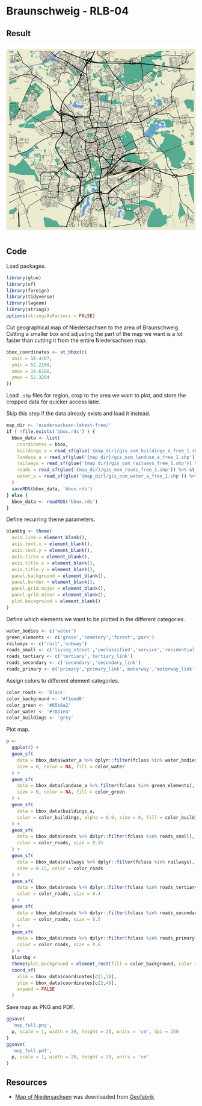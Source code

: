 Braunschweig - RLB-04
================

## Result

![Map](map_large.jpg)

## Code

Load packages.

``` r
library(glue)
library(sf)
library(foreign)
library(tidyverse)
library(lwgeom)
library(stringi)
options(stringsAsFactors = FALSE)
```

Cut geographical map of Niedersachsen to the area of Braunschweig.
Cutting a smaller box and adjusting the part of the map we want is a lot
faster than cutting it from the entire Niedersachsen map.

``` r
bbox_coordinates <- st_bbox(c(
  xmin = 10.4407,
  ymin = 52.2168,
  xmax = 10.6188,
  ymax = 52.3204
))
```

Load `.shp` files for region, crop to the area we want to plot, and
store the cropped data for quicker access later.

Skip this step if the data already exists and load it instead.

``` r
map_dir <- 'niedersachsen-latest-free/'
if ( !file.exists('bbox.rds') ) {
  bbox_data <- list(
    coordinates = bbox,
    buildings_a = read_sf(glue('{map_dir}/gis_osm_buildings_a_free_1.shp')) %>% st_crop(bbox_coordinates),
    landuse_a = read_sf(glue('{map_dir}/gis_osm_landuse_a_free_1.shp')) %>% st_crop(bbox_coordinates),
    railways = read_sf(glue('{map_dir}/gis_osm_railways_free_1.shp')) %>% st_crop(bbox_coordinates),
    roads = read_sf(glue('{map_dir}/gis_osm_roads_free_1.shp')) %>% st_crop(bbox_coordinates),
    water_a = read_sf(glue('{map_dir}/gis_osm_water_a_free_1.shp')) %>% st_crop(bbox_coordinates)
  )
  saveRDS(bbox_data, 'bbox.rds')
} else {
  bbox_data <- readRDS('bbox.rds')
}
```

Define recurring theme parameters.

``` r
blankbg <- theme(
  axis.line = element_blank(),
  axis.text.x = element_blank(),
  axis.text.y = element_blank(),
  axis.ticks = element_blank(),
  axis.title.x = element_blank(),
  axis.title.y = element_blank(),
  panel.background = element_blank(),
  panel.border = element_blank(),
  panel.grid.major = element_blank(),
  panel.grid.minor = element_blank(),
  plot.background = element_blank()
)
```

Define which elements we want to be plotted in the different categories.

``` r
water_bodies <- c('water')
green_elements <- c('grass','cemetery','forest','park')
railways <- c('rail','subway')
roads_small <- c('living_street','unclassified','service','residential')
roads_tertiary <- c('tertiary','tertiary_link')
roads_secondary <- c('secondary','secondary_link')
roads_primary <- c('primary','primary_link','motorway','motorway_link','trunk','trunk_link')
```

Assign colors to different element categories.

``` r
color_roads <- 'black'
color_background <- '#f1eed8'
color_green <- '#65b8a2'
color_water <- '#78b1e4'
color_buildings <- 'grey'
```

Plot map.

``` r
p <-
  ggplot() +
  geom_sf(
    data = bbox_data$water_a %>% dplyr::filter(fclass %in% water_bodies),
    size = 0, color = NA, fill = color_water
  ) +
  geom_sf(
    data = bbox_data$landuse_a %>% filter(fclass %in% green_elements),
    size = 0, color = NA, fill = color_green
  ) +
  geom_sf(
    data = bbox_data$buildings_a,
    color = color_buildings, alpha = 0.9, size = 0, fill = color_buildings
  ) +
  geom_sf(
    data = bbox_data$roads %>% dplyr::filter(fclass %in% roads_small),
    color = color_roads, size = 0.15
  ) +
  geom_sf(
    data = bbox_data$railways %>% dplyr::filter(fclass %in% railways),
    size = 0.15, color = color_roads
  ) +
  geom_sf(
    data = bbox_data$roads %>% dplyr::filter(fclass %in% roads_tertiary),
    color = color_roads, size = 0.4
  ) +
  geom_sf(
    data = bbox_data$roads %>% dplyr::filter(fclass %in% roads_secondary),
    color = color_roads, size = 0.5
  ) +
  geom_sf(
    data = bbox_data$roads %>% dplyr::filter(fclass %in% roads_primary),
    color = color_roads, size = 0.6
  ) +
  blankbg +
  theme(plot.background = element_rect(fill = color_background, color = NA)) +
  coord_sf(
    xlim = bbox_data$coordinates[c(1,3)],
    ylim = bbox_data$coordinates[c(2,4)],
    expand = FALSE
  )
```

Save map as PNG and PDF.

``` r
ggsave(
  'map_full.png',
  p, scale = 1, width = 20, height = 20, units = 'cm', dpi = 250
)
ggsave(
  'map_full.pdf',
  p, scale = 1, width = 20, height = 20, units = 'cm'
)
```

## Resources

-   [Map of
    Niedersachsen](http://download.geofabrik.de/europe/germany/niedersachsen.html)
    was downloaded from [Geofabrik](https://www.geofabrik.de)
